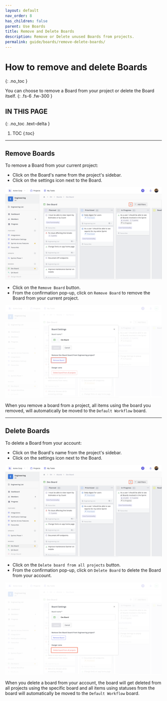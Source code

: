 ```yaml
---
layout: default
nav_order: 8
has_children: false
parent: Use Boards
title: Remove and Delete Boards
description: Remove or Delete unused Boards from projects.
permalink: guide/boards/remove-delete-boards/
---
```

# How to remove and delete Boards
{: .no_toc }

You can choose to remove a Board from your project or delete the Board itself.
{: .fs-6 .fw-300 }

## IN THIS PAGE
{: .no_toc .text-delta }

1. TOC
{:toc}

---

## Remove Boards

To remove a Board from your current project:

- Click on the Board's name from the project's sidebar.
- Click on the settings icon next to the Board.

![Board Settings in Zepel](/assets/uploads/zepel-boards-settings.png "Click on Settings icon")

- Click on the ```Remove Board``` button.
- From the confirmation pop-up, click on ```Remove Board``` to remove the Board from your current project.

![Remove Boards from Project](/assets/uploads/zepel-boards-remove.png "Remove a Board")

When you remove a board from a project, all items using the board you removed, will automatically be moved to the ```Default Workflow``` board.

---

## Delete Boards

To delete a Board from your account:

- Click on the Board's name from the project's sidebar.
- Click on the settings icon next to the Board.

![Board Settings in Zepel](/assets/uploads/zepel-boards-settings.png "Click on Settings icon")

- Click on the ```Delete board from all projects``` button.
- From the confirmation pop-up, click on ```Delete Board``` to delete the Board from your account.

![Deleting a Board permanently in Zepel](/assets/uploads/zepel-boards-delete.png "Deleting a Board permanently")

When you delete a board from your account, the board will get deleted from all projects using the specific board and all items using statuses from the board will automatically be moved to the ```Default Workflow``` board. 
